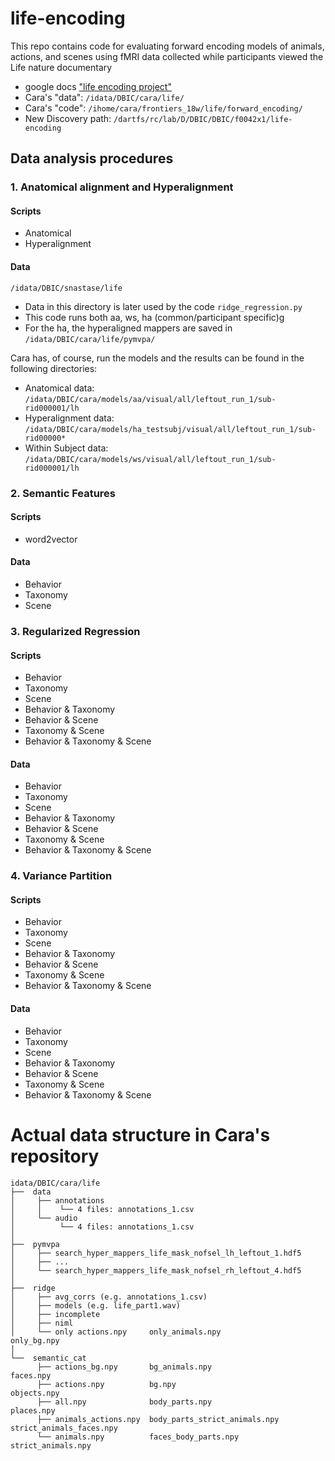 # life-encoding
This repo contains code for evaluating forward encoding models of animals, actions, and scenes using fMRI data collected while participants viewed the Life nature documentary

* google docs ["life encoding project"](https://docs.google.com/document/d/1kM9YBm-OaNljDIAbFfehQLxfugjoejJuO-nBYPkV1RU/edit?ts=5ec57676)
* Cara's "data": `/idata/DBIC/cara/life/`
* Cara's "code": `/ihome/cara/frontiers_18w/life/forward_encoding/`
* New Discovery path: `/dartfs/rc/lab/D/DBIC/DBIC/f0042x1/life-encoding`

## Data analysis procedures
### 1. Anatomical alignment and Hyperalignment
#### Scripts
* Anatomical
* Hyperalignment

#### Data
`/idata/DBIC/snastase/life`
* Data in this directory is later used by the code `ridge_regression.py`
* This code runs both aa, ws, ha (common/participant specific)g
* For the ha, the hyperaligned mappers are saved in `/idata/DBIC/cara/life/pymvpa/`

Cara has, of course, run the models and the results can be found in the following directories: 

* Anatomical data: `/idata/DBIC/cara/models/aa/visual/all/leftout_run_1/sub-rid000001/lh`
* Hyperalignment data: `/idata/DBIC/cara/models/ha_testsubj/visual/all/leftout_run_1/sub-rid00000*`
* Within Subject data: `/idata/DBIC/cara/models/ws/visual/all/leftout_run_1/sub-rid000001/lh`

### 2. Semantic Features
#### Scripts
* word2vector
#### Data
* Behavior
* Taxonomy
* Scene

### 3. Regularized Regression
#### Scripts
* Behavior
* Taxonomy
* Scene
* Behavior & Taxonomy
* Behavior & Scene
* Taxonomy & Scene
* Behavior & Taxonomy & Scene
#### Data
* Behavior
* Taxonomy
* Scene
* Behavior & Taxonomy
* Behavior & Scene
* Taxonomy & Scene
* Behavior & Taxonomy & Scene

### 4. Variance Partition
#### Scripts
* Behavior
* Taxonomy
* Scene
* Behavior & Taxonomy
* Behavior & Scene
* Taxonomy & Scene
* Behavior & Taxonomy & Scene
#### Data
* Behavior
* Taxonomy
* Scene
* Behavior & Taxonomy
* Behavior & Scene
* Taxonomy & Scene
* Behavior & Taxonomy & Scene

# Actual data structure in Cara's repository
```
idata/DBIC/cara/life
├──  data
│     ├── annotations 
│     │    └── 4 files: annotations_1.csv
│     └── audio 
│          └── 4 files: annotations_1.csv
│     
├──  pymvpa
│     ├── search_hyper_mappers_life_mask_nofsel_lh_leftout_1.hdf5
│     ├── ...
│     └── search_hyper_mappers_life_mask_nofsel_rh_leftout_4.hdf5
│
├──  ridge
│     ├── avg_corrs (e.g. annotations_1.csv)
│     ├── models (e.g. life_part1.wav)
│     ├── incomplete
│     ├── niml
│     └── only actions.npy     only_animals.npy               only_bg.npy            
│     
└──  semantic_cat
      ├── actions_bg.npy       bg_animals.npy                 faces.npy
      ├── actions.npy          bg.npy                         objects.npy
      ├── all.npy              body_parts.npy                 places.npy
      ├── animals_actions.npy  body_parts_strict_animals.npy  strict_animals_faces.npy
      └── animals.npy          faces_body_parts.npy           strict_animals.npy
```
